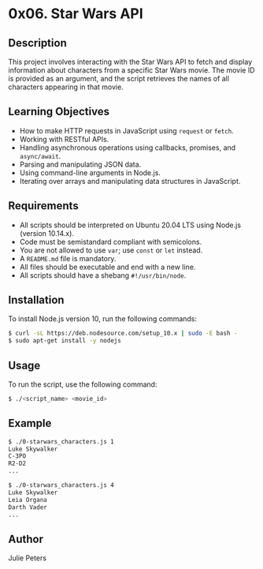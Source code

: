 
# 0x06. Star Wars API

## Description
This project involves interacting with the Star Wars API to fetch and display information about characters from a specific Star Wars movie. The movie ID is provided as an argument, and the script retrieves the names of all characters appearing in that movie.

## Learning Objectives
- How to make HTTP requests in JavaScript using `request` or `fetch`.
- Working with RESTful APIs.
- Handling asynchronous operations using callbacks, promises, and `async/await`.
- Parsing and manipulating JSON data.
- Using command-line arguments in Node.js.
- Iterating over arrays and manipulating data structures in JavaScript.

## Requirements
- All scripts should be interpreted on Ubuntu 20.04 LTS using Node.js (version 10.14.x).
- Code must be semistandard compliant with semicolons.
- You are not allowed to use `var`; use `const` or `let` instead.
- A `README.md` file is mandatory.
- All files should be executable and end with a new line.
- All scripts should have a shebang `#!/usr/bin/node`.

## Installation
To install Node.js version 10, run the following commands:
```bash
$ curl -sL https://deb.nodesource.com/setup_10.x | sudo -E bash -
$ sudo apt-get install -y nodejs
```

## Usage
To run the script, use the following command:
```bash
$ ./<script_name> <movie_id>
```

## Example
```bash
$ ./0-starwars_characters.js 1
Luke Skywalker
C-3PO
R2-D2
...

$ ./0-starwars_characters.js 4
Luke Skywalker
Leia Organa
Darth Vader
...
```

## Author
Julie Peters